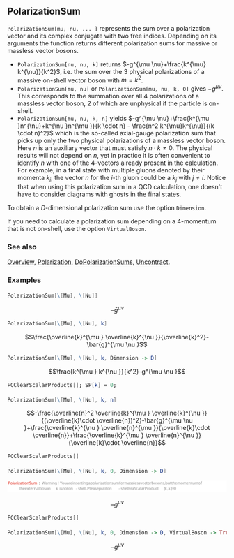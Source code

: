 ## PolarizationSum

`PolarizationSum[mu, nu, ... ]` represents the sum over a polarization vector and its complex conjugate with two free indices. Depending on its arguments the function returns different polarization sums for massive or massless vector bosons.

- `PolarizationSum[nu, nu, k]` returns $-g^{\mu \nu}+\frac{k^{\mu} k^{\nu}}{k^2}$, i.e. the sum over the 3 physical polarizations of a massive on-shell vector boson with $m = k^2$.
- `PolarizationSum[mu, nu]` or `PolarizationSum[mu, nu, k, 0]` gives $-g^{\mu \nu }$. This corresponds to the summation over all $4$ polarizations of a massless vector boson, $2$ of which are unphysical if the particle is on-shell.
 - `PolarizationSum[mu, nu, k, n]` yields $-g^{\mu \nu}+\frac{k^{\mu }n^{\nu}+k^{\nu }n^{\mu }}{k \cdot n} - \frac{n^2 k^{\mu}k^{\nu}}{(k \cdot n)^2}$ which is the so-called axial-gauge polarization sum that picks up only the two physical polarizations of a massless vector boson. Here $n$ is an auxiliary vector that must satisfy $n \cdot k \neq 0$. The physical results will not depend on $n$, yet in practice it is often convenient to
identify $n$ with one of the 4-vectors already present in the calculation. For example, in a final state with multiple gluons denoted by their momenta $k_i$, the vector $n$ for the $i$-th gluon could be a $k_j$ with $j \neq i$. Notice that when using this polarization sum in a QCD calculation, one doesn't have to consider diagrams with ghosts in the final states.

To obtain a $D$-dimensional polarization sum use the option `Dimension`.

If you need to calculate a polarization sum depending on a 4-momentum that is not on-shell, use the option `VirtualBoson`.

### See also

[Overview](Extra/FeynCalc.md), [Polarization](Polarization.md), [DoPolarizationSums](DoPolarizationSums.md), [Uncontract](Uncontract.md).

### Examples

```mathematica
PolarizationSum[\[Mu], \[Nu]]
```

$$-\bar{g}^{\mu \nu }$$

```mathematica
PolarizationSum[\[Mu], \[Nu], k]
```

$$\frac{\overline{k}^{\mu } \overline{k}^{\nu }}{\overline{k}^2}-\bar{g}^{\mu \nu }$$

```mathematica
PolarizationSum[\[Mu], \[Nu], k, Dimension -> D]
```

$$\frac{k^{\mu } k^{\nu }}{k^2}-g^{\mu \nu }$$

```mathematica
FCClearScalarProducts[]; SP[k] = 0; 
 
PolarizationSum[\[Mu], \[Nu], k, n]
```

$$-\frac{\overline{n}^2 \overline{k}^{\mu } \overline{k}^{\nu }}{(\overline{k}\cdot \overline{n})^2}-\bar{g}^{\mu \nu }+\frac{\overline{k}^{\nu } \overline{n}^{\mu }}{\overline{k}\cdot \overline{n}}+\frac{\overline{k}^{\mu } \overline{n}^{\nu }}{\overline{k}\cdot \overline{n}}$$

```mathematica
FCClearScalarProducts[] 
 
PolarizationSum[\[Mu], \[Nu], k, 0, Dimension -> D]
```

![04px53fl0bwhw](img/04px53fl0bwhw.svg)

$$-g^{\mu \nu }$$

```mathematica
FCClearScalarProducts[] 
 
PolarizationSum[\[Mu], \[Nu], k, 0, Dimension -> D, VirtualBoson -> True]
```

$$-g^{\mu \nu }$$